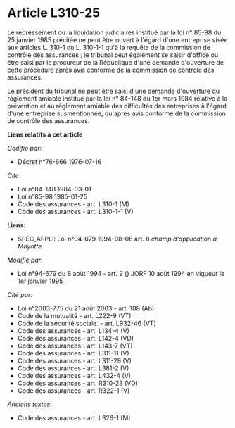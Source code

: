 # Article L310-25

Le redressement ou la liquidation judiciaires institué par la loi n° 85-98 du 25 janvier 1985 précitée ne peut être ouvert à
l'égard d'une entreprise visée aux articles L. 310-1 ou L. 310-1-1 qu'à la requête de la commission de contrôle des
assurances ; le tribunal peut également se saisir d'office ou être saisi par le procureur de la République d'une demande
d'ouverture de cette procédure après avis conforme de la commission de contrôle des assurances.

Le président du tribunal ne peut être saisi d'une demande d'ouverture du règlement amiable institué par la loi n° 84-148 du
1er mars 1984 relative à la prévention et au règlement amiable des difficultés des entreprises à l'égard d'une entreprise
susmentionnée, qu'après avis conforme de la commission de contrôle des assurances.

**Liens relatifs à cet article**

_Codifié par_:

  - Décret n°76-666 1976-07-16

_Cite_:

  - Loi n°84-148 1984-03-01
  - Loi n°85-98 1985-01-25
  - Code des assurances - art. L310-1 (M)
  - Code des assurances - art. L310-1-1 (V)

**Liens**:

  - SPEC_APPLI: Loi n°94-679 1994-08-08 art. 8 *champ d'application à Mayotte*

_Modifié par_:

  - Loi n°94-679 du 8 août 1994 - art. 2 () JORF 10 août 1994 en vigueur le 1er janvier 1995

_Cité par_:

  - Loi n°2003-775 du 21 août 2003 - art. 108 (Ab)
  - Code de la mutualité - art. L222-9 (VT)
  - Code de la sécurité sociale. - art. L932-46 (VT)
  - Code des assurances - art. L134-4 (V)
  - Code des assurances - art. L142-4 (VD)
  - Code des assurances - art. L143-7 (VT)
  - Code des assurances - art. L311-11 (V)
  - Code des assurances - art. L311-29 (V)
  - Code des assurances - art. L381-2 (V)
  - Code des assurances - art. L432-4 (V)
  - Code des assurances - art. R310-23 (VD)
  - Code des assurances - art. R322-1 (V)

_Anciens textes_:

  - Code des assurances - art. L326-1 (M)
